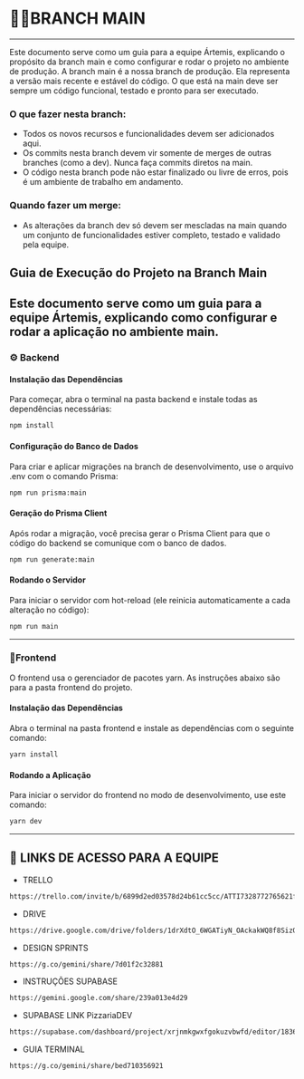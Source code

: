 # 👨‍💻BRANCH MAIN
---
Este documento serve como um guia para a equipe Ártemis, explicando o propósito da branch main e como configurar e rodar o projeto no ambiente de produção.
A branch main é a nossa branch de produção. Ela representa a versão mais recente e estável do código. O que está na main deve ser sempre um código funcional, testado e pronto para ser executado.

### O que fazer nesta branch:
* Todos os novos recursos e funcionalidades devem ser adicionados aqui.
* Os commits nesta branch devem vir somente de merges de outras branches (como a dev). Nunca faça commits diretos na main.
* O código nesta branch pode não estar finalizado ou livre de erros, pois é um ambiente de trabalho em andamento.

### Quando fazer um merge:
* As alterações da branch dev só devem ser mescladas na main quando um conjunto de funcionalidades estiver completo, testado e validado pela equipe.

## Guia de Execução do Projeto na Branch Main

Este documento serve como um guia para a equipe Ártemis, explicando como configurar e rodar a aplicação no ambiente main.
---

### ⚙️ Backend

#### Instalação das Dependências
Para começar, abra o terminal na pasta backend e instale todas as dependências necessárias:
```bash
npm install
```
#### Configuração do Banco de Dados
Para criar e aplicar migrações na branch de desenvolvimento, use o arquivo .env com o comando Prisma:
```bash
npm run prisma:main
```
#### Geração do Prisma Client
Após rodar a migração, você precisa gerar o Prisma Client para que o código do backend se comunique com o banco de dados.
```bash
npm run generate:main
```

#### Rodando o Servidor
Para iniciar o servidor com hot-reload (ele reinicia automaticamente a cada alteração no código):
```bash
npm run main
```
---
### 🎨Frontend
O frontend usa o gerenciador de pacotes yarn. As instruções abaixo são para a pasta frontend do projeto.

#### Instalação das Dependências
Abra o terminal na pasta frontend e instale as dependências com o seguinte comando:
```bash
yarn install
```

####  Rodando a Aplicação
Para iniciar o servidor do frontend no modo de desenvolvimento, use este comando:
```bash
yarn dev
```
---

## 🧩 LINKS DE ACESSO PARA A EQUIPE
* TRELLO
```bash
https://trello.com/invite/b/6899d2ed03578d24b61cc5cc/ATTI7328772765621f981f9df7b37a373c6f818D7EB9/meu-quadro-do-trello
```

* DRIVE
```bash
https://drive.google.com/drive/folders/1drXdtO_6WGATiyN_OAckakWQ8f8SizQf?usp=sharing
```
* DESIGN SPRINTS
```bash
https://g.co/gemini/share/7d01f2c32881
```

* INSTRUÇÕES SUPABASE
```bash
https://gemini.google.com/share/239a013e4d29
```

* SUPABASE LINK PizzariaDEV
```bash
https://supabase.com/dashboard/project/xrjnmkgwxfgokuzvbwfd/editor/18360?schema=public
```

* GUIA TERMINAL
```bash
https://g.co/gemini/share/bed710356921
```
